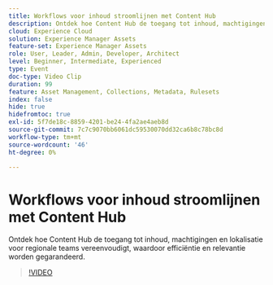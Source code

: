 ```yaml
---
title: Workflows voor inhoud stroomlijnen met Content Hub
description: Ontdek hoe Content Hub de toegang tot inhoud, machtigingen en lokalisatie voor regionale teams vereenvoudigt, waardoor efficiëntie en relevantie worden gegarandeerd.
cloud: Experience Cloud
solution: Experience Manager Assets
feature-set: Experience Manager Assets
role: User, Leader, Admin, Developer, Architect
level: Beginner, Intermediate, Experienced
type: Event
doc-type: Video Clip
duration: 99
feature: Asset Management, Collections, Metadata, Rulesets
index: false
hide: true
hidefromtoc: true
exl-id: 5f7de18c-8859-4201-be24-4fa2ae4aeb8d
source-git-commit: 7c7c9070bb6061dc59530070dd32ca6b8c78bc8d
workflow-type: tm+mt
source-wordcount: '46'
ht-degree: 0%

---
```


# Workflows voor inhoud stroomlijnen met Content Hub

Ontdek hoe Content Hub de toegang tot inhoud, machtigingen en lokalisatie voor regionale teams vereenvoudigt, waardoor efficiëntie en relevantie worden gegarandeerd.

>[!VIDEO](https://video.tv.adobe.com/v/3459240/?learn=on&enablevpops)
